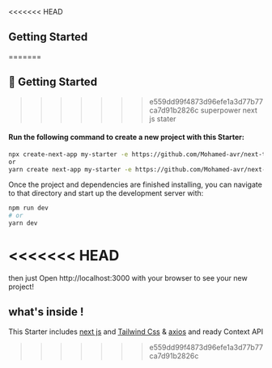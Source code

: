 
<<<<<<< HEAD
## Getting Started
=======
## 🚀 Getting Started
>>>>>>> e559dd99f4873d96efe1a3d77b77ca7d91b2826c
superpower next js stater 
#### Run the following command to create a new project with this Starter:
```bash
npx create-next-app my-starter -e https://github.com/Mohamed-avr/next-tailwind-context-axios-starter
or 
yarn create next-app my-starter -e https://github.com/Mohamed-avr/next-tailwind-context-axios-starter
```

Once the project and dependencies are finished installing, you can navigate to that directory and start up the development server with:
```bash
npm run dev
# or
yarn dev
```
<<<<<<< HEAD
=======
then just Open http://localhost:3000 with your browser to see your new project!

## what's inside ! 
This Starter includes [next js](https://nextjs.org) and [Tailwind Css](https://tailwindcss.com) & [axios](https://axios-http.com) and ready Context API
>>>>>>> e559dd99f4873d96efe1a3d77b77ca7d91b2826c
